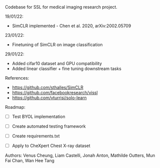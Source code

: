 Codebase for SSL for medical imaging research project. 

19/01/22:
- SimCLR implemented - Chen et al. 2020, arXiv:2002.05709

23/01/22: 
- Finetuning of SimCLR on image classification 

29/01/22:
- Added cifar10 dataset and GPU compatibility
- Added linear classifier + fine tuning downstream tasks

References: 
- https://github.com/sthalles/SimCLR
- https://github.com/facebookresearch/vissl
- https://github.com/vturrisi/solo-learn

Roadmap:
- [ ] Test BYOL implementation
- [ ] Create automated testing framework
- [ ] Create requirements.txt
- [ ] Apply to CheXpert Chest X-ray dataset


Authors: Venus Cheung, Liam Castelli, Jonah Anton, Mathilde Outters, Mun Fai Chan, Wan Hee Tang
